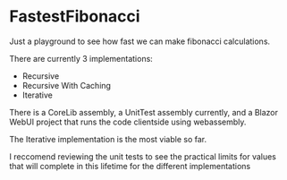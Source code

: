 # FastestFibonacci

Just a playground to see how fast we can make fibonacci calculations.

There are currently 3 implementations:
- Recursive
- Recursive With Caching
- Iterative

There is a CoreLib assembly, a UnitTest assembly currently, and a Blazor WebUI project that runs the code clientside using webassembly.

The Iterative implementation is the most viable so far.

I reccomend reviewing the unit tests to see the practical limits for values that will complete in this lifetime for the different implementations
